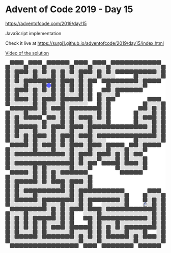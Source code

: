 # Advent of Code 2019 - Day 15

https://adventofcode.com/2019/day/15

JavaScript implementation

Check it live at https://surgi1.github.io/adventofcode/2019/day15/index.html

[Video of the solution](https://www.youtube.com/watch?v=qzYAOrm-Qsw)

![Intcode Maze](https://github.com/surgi1/adventofcode/blob/main/screenshots/2019_15.png)
